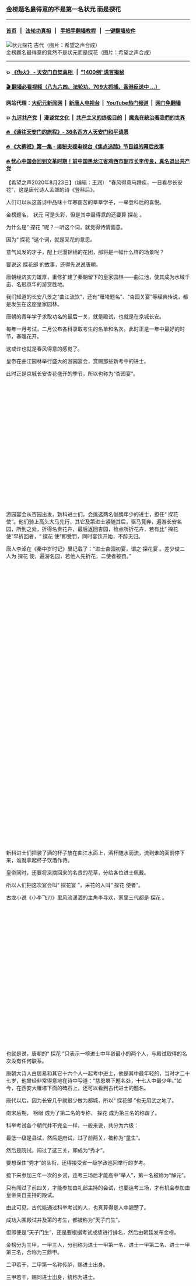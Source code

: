 ### 金榜题名最得意的不是第一名状元 而是探花
------------------------

#### [首页](https://github.com/gfw-breaker/banned-news3/blob/master/README.md) &nbsp;&nbsp;|&nbsp;&nbsp; [法轮功真相](https://github.com/begood0513/basic/blob/master/README.md)  &nbsp;&nbsp;|&nbsp;&nbsp; [手把手翻墙教程](https://github.com/gfw-breaker/guides/wiki)  &nbsp;&nbsp;|&nbsp;&nbsp; [一键翻墙软件](https://github.com/gfw-breaker/nogfw/blob/master/README.md)  



<div><img alt="状元探花 古代（图片：希望之声合成）" src="https://img.soundofhope.org/2020-08/001-1597728397965.jpg"/>
<br/><figcaption class="caption">
 金榜题名最得意的竟然不是状元而是探花（图片：希望之声合成）
</figcaption></div><hr/>

#### 💥 [《伪火》 - 天安门自焚真相 ](http://141.164.51.119:10000/videos/blog/weihuo.html)&nbsp; |&nbsp; [“1400例”谎言揭秘  ](http://141.164.51.119:10000/videos/blog/jiexi1400.html)

#### [ 🎬  翻墙必看视频（八九六四、法轮功、709大抓捕、香港反送中 ...）](https://github.com/gfw-breaker/links/blob/master/banned.md)

#### 网站代理：[大纪元新闻网](http://167.172.10.89:10080/gb/) &nbsp;|&nbsp; [新唐人电视台](http://167.172.10.89:8808/gb/)  &nbsp;|&nbsp; [YouTube热门频道](http://158.247.203.241/youtube.html) &nbsp;|&nbsp; [网门免翻墙](http://158.247.203.241:11000/show.aspx?name=ogHome)

#### 💥 [九评共产党](http://141.164.51.119:10000/videos/res/jiuping/)&nbsp; |&nbsp; [漫谈党文化](http://141.164.51.119:10000/videos/res/mtdwh/)&nbsp; |&nbsp; [共产主义的终极目的](http://141.164.51.119:10000/videos/res/zjmd/)&nbsp; |&nbsp; [魔鬼在統治著我們的世界](http://141.164.51.119:10000/videos/res/TheSpecter/)  

#### [ 🔥  《通往天安门的旅程》- 36名西方人天安门和平请愿](http://141.164.51.119:10000/videos/news/../legend/index.html)

#### [ 🔥  《大裤衩》第一集 - 揭秘央视电视台《焦点追踪》节目组的幕后故事](http://141.164.51.119:10000/videos/news/../res/big-shorts/index.html)

#### [ 🔥  忧心中国会回到文革时期！前中国黑龙江省鸡西市副市长李传良，真名退出共产党](http://141.164.51.119:10000/videos/news/quit01.html)

<div><div class="Content__Wrapper sc-1bvya0-0 grZQxZ">
 <p class="meta-top">
  <span class="meta">
   【希望之声2020年8月23日】（编辑：王润）
  </span>
  “春风得意马蹄疾，一日看尽长安花”，这是唐代诗人孟郊的诗《登科后》。
 </p>
 <p>
  人们可以从这首诗中品味十年寒窗苦的莘莘学子，一举登科后的喜悦。
 </p>
 <div class="AD_Embed__Wrap-sc-1xslmin-0 igMuqX module desktop">
  <div>
  </div>
 </div>
 <p>
  金榜题名，
  <ok href="/term/7269">
   状元
  </ok>
  可是头彩，但是其中最得意的还要算
  <ok href="/term/16391">
   探花
  </ok>
  。
 </p>
 <p>
  为什么是“
  <ok href="/term/16391">
   探花
  </ok>
  ”呢？一听这个词，就觉得诗情画意。
 </p>
 <p>
  因为“
  <ok href="/term/16391">
   探花
  </ok>
  ”这个词，就是采花的意思。
 </p>
 <p>
  意气风发的才子，配上烂漫锦绣的花团，那将是一幅什么样的场景呢？
 </p>
 <p>
  要说这
  <ok href="/term/353467">
   探花郎
  </ok>
  的故事，还得先说说唐朝。
 </p>
 <p>
  唐朝经济实力雄厚，重修扩建了秦朝留下的皇家园林——曲江池，使其成为水域千亩、名冠京华的游赏胜地。
 </p>
 <p>
  我们知道的长安八景之“曲江流饮”，还有“雁塔题名”、“杏园关宴”等经典传说，都是发生在这座皇家园林。
 </p>
 <p>
  唐朝的青年学子求取功名的最后一关，就是殿试，也就是在京城长安。
 </p>
 <p>
  每年一月考试，二月公布各科录取考生的名单和名次。此时正是一年中最好的时节，春暖花开。
 </p>
 <p>
  这或许也就是春风得意的感觉了。
 </p>
 <p>
  皇帝在曲江园林举行盛大的游园宴会，赏赐那些新考中的进士。
 </p>
 <p>
  此时正是京城长安杏花盛开的季节，所以也称为“杏园宴”。
 </p>
 <div class="soh-embed">
  <div class="soh-embed-inner">
   <div class="iframely-embed">
    <div class="iframely-responsive" style="padding-bottom: 66.6992%;">
    </div>
   </div>
  </div>
 </div>
 <p>
  游园宴会从杏园出发，新科进士们，会挑选两名俊朗年少的进士，担任“
  <ok href="/term/16391">
   探花
  </ok>
  使”。他们骑上高头大马先行，其它及第进士紧随其后，驱马竞奔，遍游长安名园，所到之处，折得名贵花卉，最后返回杏园，检点所折花卉，若有比“
  <ok href="/term/16391">
   探花
  </ok>
  使”早折回者，“
  <ok href="/term/16391">
   探花
  </ok>
  使”即受罚，同时宴饮开始，不醉无归。
 </p>
 <p>
  唐人李淖在《秦中岁时记》里记载了：“进士杏园初宴，谓之
  <ok href="/term/353464">
   探花宴
  </ok>
  。差少俊二人为
  <ok href="/term/16391">
   探花
  </ok>
  使，遍游名园，若他人先折花，二使者被罚。”
 </p>
 <div class="soh-embed">
  <div class="soh-embed-inner">
   <div class="iframely-embed">
    <div class="iframely-responsive" style="padding-bottom: 151.0324%;">
    </div>
   </div>
  </div>
 </div>
 <p>
  新科进士们把装了酒的杯子放在曲江水面上，酒杯随水而流，流到谁的面前停下来，谁就拿起杯子饮酒作诗。
 </p>
 <p>
  皇帝同时，还要将采摘回来的名贵的花草，分给各位进士佩戴。
 </p>
 <p>
  所以人们把这次宴会叫“
  <ok href="/term/353464">
   探花宴
  </ok>
  ”，采花的人叫“
  <ok href="/term/16391">
   探花
  </ok>
  使者”。
 </p>
 <p>
  古龙小说《小李飞刀》里风流潇洒的主角李寻欢，家里三代都是
  <ok href="/term/16391">
   探花
  </ok>
  。
 </p>
 <div class="soh-embed">
  <div class="soh-embed-inner">
   <div class="iframely-embed">
    <div class="iframely-responsive" style="padding-bottom: 75%;">
    </div>
   </div>
  </div>
 </div>
 <p>
  也就是说，唐朝的“
  <ok href="/term/16391">
   探花
  </ok>
  ”只表示一榜进士中年龄最小的两个人，与殿试取得的名次没有任何联系。
 </p>
 <p>
  唐朝大诗人白居易和其它十六个人一起考中进士，他是其中最年轻的，当时才二十七岁，他曾经非常得意地在诗中写道：“慈恩塔下题名处，十七人中最少年。”如今，在西安大雁塔下面的碑石上，还可以看到古代进士的题名。
 </p>
 <p>
  唐代以后，因为长安几乎就很少做为都城，所以“
  <ok href="/term/353467">
   探花郎
  </ok>
  ”也无用武之地了。
 </p>
 <p>
  南宋后期，
  <ok href="/term/347704">
   榜眼
  </ok>
  成为了第二名的专称，
  <ok href="/term/16391">
   探花
  </ok>
  成为第三名的称谓了。
 </p>
 <p>
  科举考试各个朝代并不完全一样，一般来说，共分为六级：
 </p>
 <p>
  最低一级是县试，然后是府试，过了前两关，被称为“童生”。
 </p>
 <p>
  然后是院试，闯过了这三关，即成为“秀才”。
 </p>
 <p>
  要想保住“秀才”的头衔，还得接受省一级学政巡回举行的岁考。
 </p>
 <p>
  接下来参加三年一次的乡试，连考三场后才能高中“举人”，第一名被称为“解元”。
 </p>
 <p>
  只有闯过了前四关，才能参加由礼部主持的会试，也要连考三场，才有机会参加由皇帝亲自主持的殿试。
 </p>
 <p>
  由此可见，古代能通过科举考试的人，也真算得是人中翘楚了。
 </p>
 <p>
  成功入围殿试并及第的考生，都被称为“天子门生”。
 </p>
 <p>
  但即便是“天子门生”，还是要根据考试成绩进行排名，然后由朝廷发布金榜。
 </p>
 <p>
  金榜分为三甲，一甲三人，分别称为进士一甲第一名、进士一甲第二名、进士一甲第三名，合称为三鼎甲。
 </p>
 <p>
  二甲若干，二甲第一名称传胪，赐进士出身。
 </p>
 <p>
  三甲若干，赐同进士出身，统称为进士。
 </p>
 <div class="soh-embed">
  <div class="soh-embed-inner">
   <div class="iframely-embed">
    <div class="iframely-responsive" style="padding-bottom: 136.0544%;">
    </div>
   </div>
  </div>
 </div>
 <p>
  唐朝的科举考试结束后，要由主考官将录取档案交到门下省，再由门下省写成状子，呈报给皇帝恩准，这份状子里的头名当时叫“状头”。
 </p>
 <div class="AD_Embed__Wrap-sc-1xslmin-0 igMuqX module desktop">
  <div>
  </div>
 </div>
 <p>
  这本是朝廷官员在完成例行公事时使用的专用术语。后来人们觉得“状头”太不雅，于是改称“
  <ok href="/term/7269">
   状元
  </ok>
  ”了。
 </p>
 <p>
  <ok href="/term/347704">
   榜眼
  </ok>
  之名始于北宋太宗太平兴国五年（980年）。
 </p>
 <p>
  初时第一名称
  <ok href="/term/7269">
   状元
  </ok>
  ，第二、三名俱称为
  <ok href="/term/347704">
   榜眼
  </ok>
  ，意思是第二、三名分立
  <ok href="/term/7269">
   状元
  </ok>
  左右，如其两眼。
 </p>
 <p>
  如北宋初年的王禹僻在《送第三人朱严先辈从事和州》诗中云：
 </p>
 <p>
  “货船东下历阳湖，
  <ok href="/term/347704">
   榜眼
  </ok>
  科名释褐初。”
 </p>
 <p>
  据清人赵翼在《陔余丛考·
  <ok href="/term/7269">
   状元
  </ok>
  <ok href="/term/347704">
   榜眼
  </ok>
  <ok href="/term/16391">
   探花
  </ok>
  》中考证：
 </p>
 <p>
  “北宋时第三人亦呼为
  <ok href="/term/347704">
   榜眼
  </ok>
  。盖眼必有二，故第二、第三人皆谓之
  <ok href="/term/347704">
   榜眼
  </ok>
  ，其后以第三人为
  <ok href="/term/16391">
   探花
  </ok>
  ，遂专以第二人为
  <ok href="/term/347704">
   榜眼
  </ok>
  耳。”
 </p>
 <p>
  从唐高祖武德五年（622年）至清光绪三十年（1904年）最后一次科考，共1282年间，共录取有姓名记载的文
  <ok href="/term/7269">
   状元
  </ok>
  654名，武
  <ok href="/term/7269">
   状元
  </ok>
  185名。
 </p>
 <p>
  历史上的第一个
  <ok href="/term/7269">
   状元
  </ok>
  是唐武德五年的孙伏伽，最后一个
  <ok href="/term/7269">
   状元
  </ok>
  是清光绪三十年的刘春霖。
 </p>
 <p>
  最年轻的
  <ok href="/term/7269">
   状元
  </ok>
  是唐高宗显庆元年（656年）的苏瑰和咸亨四年（673年）的郭元振，当时年龄都不满18岁；年龄最大的
  <ok href="/term/7269">
   状元
  </ok>
  是唐代的尹枢，他一生参加科举考试几十次，直到70多岁才自荐考中了
  <ok href="/term/7269">
   状元
  </ok>
  ，了却金榜题名的夙愿。
 </p>
 <p style="text-align:justify">
 </p>
 <p class="meta-btm">
  责任编辑：文思敏
 </p>
 <p class="meta-btm">
  希望之声版权所有，未经希望之声书面允许，不得转载，违者必究。
 </p>
</div>
</div>
<hr/>
手机上长按并复制下列链接或二维码分享本文章：<br/>
https://github.com/gfw-breaker/banned-news3/blob/master/pages/soh3/412366.md <br/>
<a href='https://github.com/gfw-breaker/banned-news3/blob/master/pages/soh3/412366.md'><img src='https://github.com/gfw-breaker/banned-news3/blob/master/pages/soh3/412366.md.png'/></a> <br/>
原文地址（需翻墙访问）：https://www.soundofhope.org/post/412366


------------------------
#### [首页](https://github.com/gfw-breaker/banned-news3/blob/master/README.md) &nbsp;|&nbsp; [一键翻墙软件](https://github.com/gfw-breaker/nogfw/blob/master/README.md) &nbsp;| [《九评共产党》](https://github.com/gfw-breaker/9ping.md/blob/master/README.md#九评之一评共产党是什么) | [《解体党文化》](https://github.com/gfw-breaker/jtdwh.md/blob/master/README.md) | [《共产主义的终极目的》](https://github.com/gfw-breaker/gczydzjmd.md/blob/master/README.md)


<img src='http://gfw-breaker.win/banned-news3/pages/soh3/412366.md' width='0px' height='0px'/>